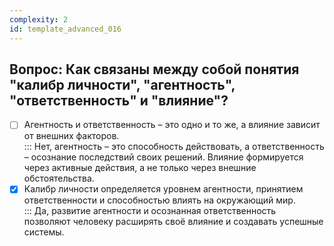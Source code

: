 ```yaml
---
complexity: 2
id: template_advanced_016
---
```

## Вопрос: Как связаны между собой понятия "калибр личности", "агентность", "ответственность" и "влияние"?

- [ ] Агентность и ответственность – это одно и то же, а влияние зависит от внешних факторов.  
  ::: Нет, агентность – это способность действовать, а ответственность – осознание последствий своих решений. Влияние формируется через активные действия, а не только через внешние обстоятельства.  
- [x] Калибр личности определяется уровнем агентности, принятием ответственности и способностью влиять на окружающий мир.  
  ::: Да, развитие агентности и осознанная ответственность позволяют человеку расширять своё влияние и создавать успешные системы.